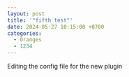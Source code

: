 ```yaml
---
layout: post
title: '"fifth test"'
date: 2024-05-27 10:15:00 +0700
categories:
  - Oranges
  - 1234
---
```


Editing the config file for the new plugin